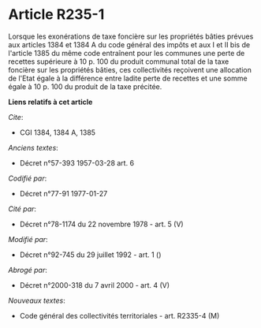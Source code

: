 # Article R235-1

Lorsque les exonérations de taxe foncière sur les propriétés bâties prévues aux articles 1384 et 1384 A du code général des
impôts et aux I et II bis de l'article 1385 du même code entraînent pour les communes une perte de recettes supérieure à 10
p. 100 du produit communal total de la taxe foncière sur les propriétés bâties, ces collectivités reçoivent une allocation de
l'Etat égale à la différence entre ladite perte de recettes et une somme égale à 10 p. 100 du produit de la taxe précitée.

**Liens relatifs à cet article**

_Cite_:

  - CGI 1384, 1384 A, 1385

_Anciens textes_:

  - Décret n°57-393 1957-03-28 art. 6

_Codifié par_:

  - Décret n°77-91 1977-01-27

_Cité par_:

  - Décret n°78-1174 du 22 novembre 1978 - art. 5 (V)

_Modifié par_:

  - Décret n°92-745 du 29 juillet 1992 - art. 1 ()

_Abrogé par_:

  - Décret n°2000-318 du 7 avril 2000 - art. 4 (V)

_Nouveaux textes_:

  - Code général des collectivités territoriales - art. R2335-4 (M)
